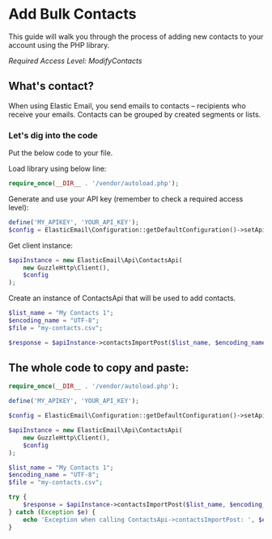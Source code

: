 # Add Bulk Contacts

This guide will walk you through the process of adding new contacts to your account using the PHP library. 

*Required Access Level: ModifyContacts*

## What's contact?
When using Elastic Email, you send emails to contacts – recipients who receive your emails. Contacts can be grouped by created segments or lists.

### Let's dig into the code

Put the below code to your file.

Load library using below line:

```php
require_once(__DIR__ . '/vendor/autoload.php');
```

Generate and use your API key (remember to check a required access level): 

```php
define('MY_APIKEY', 'YOUR_API_KEY');
$config = ElasticEmail\Configuration::getDefaultConfiguration()->setApiKey('X-ElasticEmail-ApiKey', MY_APIKEY);
```

Get client instance:

```php
$apiInstance = new ElasticEmail\Api\ContactsApi(
    new GuzzleHttp\Client(),
    $config
);
```

Create an instance of ContactsApi that will be used to add contacts.

```php
$list_name = "My Contacts 1";
$encoding_name = "UTF-8";
$file = "my-contacts.csv";

$response = $apiInstance->contactsImportPost($list_name, $encoding_name, $file);
```

## The whole code to copy and paste:

```php
require_once(__DIR__ . '/vendor/autoload.php');

define('MY_APIKEY', 'YOUR_API_KEY');

$config = ElasticEmail\Configuration::getDefaultConfiguration()->setApiKey('X-ElasticEmail-ApiKey', MY_APIKEY);

$apiInstance = new ElasticEmail\Api\ContactsApi(
    new GuzzleHttp\Client(),
    $config
);

$list_name = "My Contacts 1";
$encoding_name = "UTF-8";
$file = "my-contacts.csv";

try {
    $response = $apiInstance->contactsImportPost($list_name, $encoding_name, $file);
} catch (Exception $e) {
    echo 'Exception when calling ContactsApi->contactsImportPost: ', $e->getMessage(), PHP_EOL;
}
```
